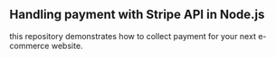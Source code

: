 ## Handling payment with Stripe API in Node.js

this repository demonstrates how to collect payment for your next e-commerce website.
